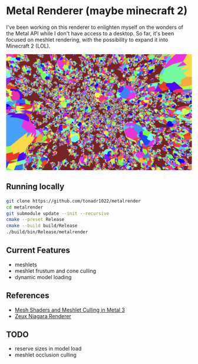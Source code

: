 # Metal Renderer (maybe minecraft 2)

I've been working on this renderer to enlighten myself on the wonders
of the Metal API while I don't have access to a desktop.
So far, it's been focused on meshlet rendering, with the possibility to expand it into Minecraft 2 (LOL).

![Suzanne Meshlets](./screenshots/suzanne_meshlets.png "Suzanne_Meshlets")

## Running locally

```bash
git clone https://github.com/tonadr1022/metalrender
cd metalrender
git submodule update --init --recursive
cmake --preset Release
cmake --build build/Release
./build/bin/Release/metalrender
```

## Current Features

- meshlets
- meshlet frustum and cone culling
- dynamic model loading

## References

- [Mesh Shaders and Meshlet Culling in Metal 3](https://metalbyexample.com/mesh-shaders/)
- [Zeux Niagara Renderer](https://github.com/zeux/niagara)

## TODO

- reserve sizes in model load
- meshlet occlusion culling
